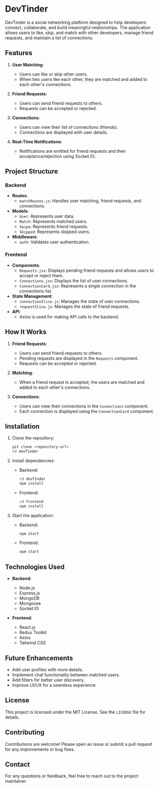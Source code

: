 # DevTinder

DevTinder is a social networking platform designed to help developers connect, collaborate, and build meaningful relationships. The application allows users to like, skip, and match with other developers, manage friend requests, and maintain a list of connections.

## Features

1. **User Matching**:

   - Users can like or skip other users.
   - When two users like each other, they are matched and added to each other's connections.

2. **Friend Requests**:

   - Users can send friend requests to others.
   - Requests can be accepted or rejected.

3. **Connections**:

   - Users can view their list of connections (friends).
   - Connections are displayed with user details.

4. **Real-Time Notifications**:
   - Notifications are emitted for friend requests and their acceptance/rejection using Socket.IO.

## Project Structure

### Backend

- **Routes**:
  - `matchRoutes.js`: Handles user matching, friend requests, and connections.
- **Models**:
  - `User`: Represents user data.
  - `Match`: Represents matched users.
  - `Swipe`: Represents friend requests.
  - `Skipped`: Represents skipped users.
- **Middleware**:
  - `auth`: Validates user authentication.

### Frontend

- **Components**:
  - `Requests.jsx`: Displays pending friend requests and allows users to accept or reject them.
  - `Connections.jsx`: Displays the list of user connections.
  - `ConnectionCard.jsx`: Represents a single connection in the connections list.
- **State Management**:
  - `connectionSlice.js`: Manages the state of user connections.
  - `requestSlice.js`: Manages the state of friend requests.
- **API**:
  - Axios is used for making API calls to the backend.

## How It Works

1. **Friend Requests**:

   - Users can send friend requests to others.
   - Pending requests are displayed in the `Requests` component.
   - Requests can be accepted or rejected.

2. **Matching**:

   - When a friend request is accepted, the users are matched and added to each other's connections.

3. **Connections**:
   - Users can view their connections in the `Connections` component.
   - Each connection is displayed using the `ConnectionCard` component.

## Installation

1. Clone the repository:

   ```bash
   git clone <repository-url>
   cd devTinder
   ```

2. Install dependencies:

   - Backend:
     ```bash
     cd devTinder
     npm install
     ```
   - Frontend:
     ```bash
     cd frontend
     npm install
     ```

3. Start the application:
   - Backend:
     ```bash
     npm start
     ```
   - Frontend:
     ```bash
     npm start
     ```

## Technologies Used

- **Backend**:

  - Node.js
  - Express.js
  - MongoDB
  - Mongoose
  - Socket.IO

- **Frontend**:
  - React.js
  - Redux Toolkit
  - Axios
  - Tailwind CSS

## Future Enhancements

- Add user profiles with more details.
- Implement chat functionality between matched users.
- Add filters for better user discovery.
- Improve UI/UX for a seamless experience.

## License

This project is licensed under the MIT License. See the `LICENSE` file for details.

## Contributing

Contributions are welcome! Please open an issue or submit a pull request for any improvements or bug fixes.

## Contact

For any questions or feedback, feel free to reach out to the project maintainer.
